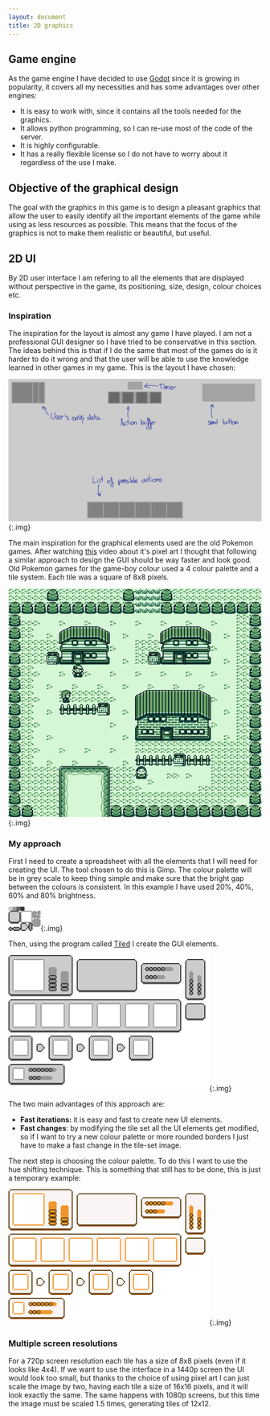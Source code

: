 ```yaml
---
layout: document
title: 2D graphics
---
```


## Game engine

As the game engine I have decided to use [Godot](https://godotengine.org/) since it is growing in popularity, it covers all my necessities and has some advantages over other engines:

- It is easy to work with, since it contains all the tools needed for the graphics.
- It allows python programming, so I can re-use most of the code of the server.
- It is highly configurable.
- It has a really flexible license so I do not have to worry about it regardless of the use I make.



## Objective of the graphical design

The goal with the graphics in this game is to design a pleasant graphics that allow the user to easily identify all the important elements of the game while using as less resources as possible. This means that the focus of the graphics is not to make them realistic or beautiful, but useful.

## 2D UI

By 2D user interface I am refering to all the elements that are displayed without perspective in the game, its positioning, size, design, colour choices etc.

### Inspiration

The inspiration for the layout is almost any game I have played. I am not a professional GUI designer so I have tried to be conservative in this section. The ideas behind this is that if I do the  same that most of the games do is it harder to do it wrong and that the user will be able to use the knowledge learned in other games in my game. This is the layout I have chosen:

![](./../assets/images/Guilayout.svg){:.img}



The main inspiration for the graphical elements used are the old Pokemon games. After watching [this](https://www.youtube.com/watch?v=gwF0L55kIgg) video about it's pixel art I thought that following a similar approach to design the GUI should be way faster and look good. Old Pokemon games for the game-boy colour used a 4 colour palette and a tile system. Each tile was a square of 8x8 pixels.

![Pokemon Screenshot](./../assets/images/pokemon.png){:.img}

### My approach

First I need to create a spreadsheet with all the elements that I will need for creating the UI. The tool chosen to do this is Gimp. The colour palette will be in grey scale to keep thing simple and make sure that the bright gap between the colours is consistent. In this example I have used 20%, 40%, 60% and 80% brightness. 



![](./../assets/images/spreadsheet1.png){:.img}

Then, using the program called [Tiled](https://www.mapeditor.org/) I create the GUI elements.

![](./../assets/images/test2_map.png){:.img}

The two main advantages of this approach are:

- **Fast iterations:** it is easy and fast to create new UI elements.
- **Fast changes**: by modifying the tile set all the UI elements get modified, so if I want to try a new colour palette or more rounded borders I just have to make a fast change in the tile-set image.

The next step is choosing the colour palette. To do this I want to use the hue shifting technique. This is something that still has to be done, this is just a temporary example:

![](./../assets/images/test2_map_colour.png){:.img}

### Multiple screen resolutions

For a 720p screen resolution each tile has a size of 8x8 pixels (even if it looks like 4x4). If we want to use the interface in a 1440p screen the UI would look too small, but thanks to the choice of using pixel art I can just scale the image by two, having each tile a size of 16x16 pixels, and it will look exactly the same. The same happens with 1080p screens, but this time the image must be scaled 1.5 times, generating tiles of  12x12. 


